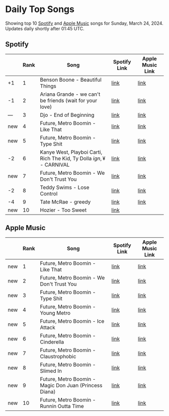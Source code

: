 # Daily Top Songs

Showing top 10 [Spotify](#spotify) and [Apple Music](#apple-music) songs for Sunday, March 24, 2024. Updates daily shortly after 01:45 UTC.

## Spotify

|             | Rank            | Song            | Spotify Link                    | Apple Music Link                                                                             |
| ----------- | --------------- | --------------- | ------------------------------- | -------------------------------------------------------------------------------------------- |
| +1 | 1 | Benson Boone - Beautiful Things | [link](https://open.spotify.com/track/6tNQ70jh4OwmPGpYy6R2o9) | [link](https://music.apple.com/us/song/beautiful-things/1724488124) |
| -1 | 2 | Ariana Grande - we can't be friends (wait for your love) | [link](https://open.spotify.com/track/46kspZSY3aKmwQe7O77fCC) | [link](https://music.apple.com/us/song/we-cant-be-friends-wait-for-your-love/1725878242) |
| — | 3 | Djo - End of Beginning | [link](https://open.spotify.com/track/3qhlB30KknSejmIvZZLjOD) | [link](https://music.apple.com/us/song/end-of-beginning/1632448108) |
| new | 4 | Future, Metro Boomin - Like That | [link](https://open.spotify.com/track/2tudvzsrR56uom6smgOcSf) | [link](https://music.apple.com/us/song/like-that/1737150439) |
| new | 5 | Future, Metro Boomin - Type Shit | [link](https://open.spotify.com/track/28drn6tQo95MRvO0jQEo5C) | [link](https://music.apple.com/us/song/type-shit/1737150156) |
| -2 | 6 | Kanye West, Playboi Carti, Rich The Kid, Ty Dolla $ign, ¥$ - CARNIVAL | [link](https://open.spotify.com/track/4m4BHvDfzIgj5LbQLuFiIp) | [link](https://music.apple.com/us/song/carnival/1730241073) |
| new | 7 | Future, Metro Boomin - We Don't Trust You | [link](https://open.spotify.com/track/1pnDvUuAEd6z8bKEsbAjk1) | [link](https://music.apple.com/us/song/we-dont-trust-you/1737150142) |
| -2 | 8 | Teddy Swims - Lose Control | [link](https://open.spotify.com/track/17phhZDn6oGtzMe56NuWvj) | [link](https://music.apple.com/us/song/lose-control/1691699836) |
| -4 | 9 | Tate McRae - greedy | [link](https://open.spotify.com/track/3rUGC1vUpkDG9CZFHMur1t) | [link](https://music.apple.com/us/song/greedy/1706381103) |
| new | 10 | Hozier - Too Sweet | [link](https://open.spotify.com/track/3HMY0r2BAdpasXMY8rseR0) |  |

## Apple Music

|             | Rank            | Song            | Spotify Link                    | Apple Music Link                   |
| ----------- | --------------- | --------------- | ------------------------------- | ---------------------------------- |
| new | 1 | Future, Metro Boomin - Like That | [link](https://open.spotify.com/track/2tudvzsrR56uom6smgOcSf) | [link](https://music.apple.com/us/song/like-that/1737150439) |
| new | 2 | Future, Metro Boomin - We Don't Trust You | [link](https://open.spotify.com/track/1pnDvUuAEd6z8bKEsbAjk1) | [link](https://music.apple.com/us/song/we-dont-trust-you/1737150142) |
| new | 3 | Future, Metro Boomin - Type Shit | [link](https://open.spotify.com/track/28drn6tQo95MRvO0jQEo5C) | [link](https://music.apple.com/us/song/type-shit/1737150156) |
| new | 4 | Future, Metro Boomin - Young Metro | [link](https://open.spotify.com/track/3OxL6MuctgZp1e0zxoAZhH) | [link](https://music.apple.com/us/song/young-metro/1737150149) |
| new | 5 | Future, Metro Boomin - Ice Attack | [link](https://open.spotify.com/track/70ToiXlzl8N1EgfC07ZcZE) | [link](https://music.apple.com/us/song/ice-attack/1737150153) |
| new | 6 | Future, Metro Boomin - Cinderella | [link](https://open.spotify.com/track/0hKtu53OlIFXVuYkZwcn3o) | [link](https://music.apple.com/us/song/cinderella/1737150446) |
| new | 7 | Future, Metro Boomin - Claustrophobic | [link](https://open.spotify.com/track/57ELn9TPDIhrpl0dasS465) | [link](https://music.apple.com/us/song/claustrophobic/1737150164) |
| new | 8 | Future, Metro Boomin - Slimed In | [link](https://open.spotify.com/track/2GLWhy9iiO1wrLUF5l4FtJ) | [link](https://music.apple.com/us/song/slimed-in/1737150442) |
| new | 9 | Future, Metro Boomin - Magic Don Juan (Princess Diana) | [link](https://open.spotify.com/track/7pBcryEKcUEaWHwAu1wUyP) | [link](https://music.apple.com/us/song/magic-don-juan-princess-diana/1737150443) |
| new | 10 | Future, Metro Boomin - Runnin Outta Time | [link](https://open.spotify.com/track/4q7y1JFDBJSBSLqXVgcI51) | [link](https://music.apple.com/us/song/runnin-outta-time/1737150450) |

